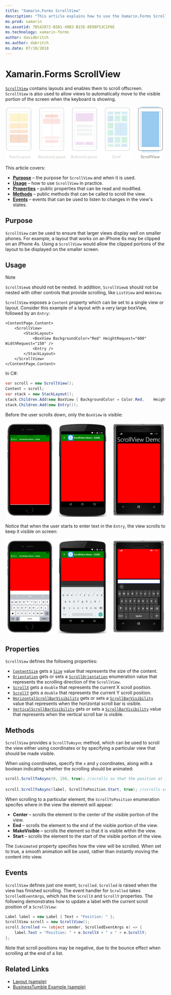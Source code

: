 ```yaml
---
title: "Xamarin.Forms ScrollView"
description: "This article explains how to use the Xamarin.Forms ScrollView class to present layouts that can't fit on just one screen, and which have content make room for the keyboard."
ms.prod: xamarin
ms.assetid: 7B542872-B3D1-49B3-B15E-0E98F53C1F6E
ms.technology: xamarin-forms
author: davidbritch
ms.author: dabritch
ms.date: 07/10/2018
---
```


# Xamarin.Forms ScrollView

[`ScrollView`](https://developer.xamarin.com/api/type/Xamarin.Forms.ScrollView/) contains layouts and enables them to scroll offscreen. `ScrollView` is also used to allow views to automatically move to the visible portion of the screen when the keyboard is showing.

[![](scroll-view-images/layouts-sml.png "Xamarin.Forms Layouts")](scroll-view-images/layouts.png#lightbox "Xamarin.Forms Layouts")

This article covers:

- **[Purpose](#Purpose)** &ndash; the purpose for `ScrollView` and when it is used.
- **[Usage](#Usage)** &ndash; how to use `ScrollView` in practice.
- **[Properties](#Properties)** &ndash; public properties that can be read and modified.
- **[Methods](#Methods)** &ndash; public methods that can be called to scroll the view.
- **[Events](#Events)** &ndash; events that can be used to listen to changes in the view's states.

## Purpose

`ScrollView` can be used to ensure that larger views display well on smaller phones. For example, a layout that works on an iPhone 6s may be clipped on an iPhone 4s. Using a `ScrollView` would allow the clipped portions of the layout to be displayed on the smaller screen.

## Usage

> [!NOTE]
> `ScrollView`s should not be nested. In addition, `ScrollView`s should not be nested with other controls that provide scrolling, like `ListView` and `WebView`.

`ScrollView` exposes a `Content` property which can be set to a single view or layout. Consider this example of a layout with a very large boxView, followed by an `Entry`:

```xaml
<ContentPage.Content>
    <ScrollView>
        <StackLayout>
            <BoxView BackgroundColor="Red" HeightRequest="600" WidthRequest="150" />
            <Entry />
        </StackLayout>
    </ScrollView>
</ContentPage.Content>
```

In C#:

```csharp
var scroll = new ScrollView();
Content = scroll;
var stack = new StackLayout();
stack.Children.Add(new BoxView { BackgroundColor = Color.Red,    HeightRequest = 600, WidthRequest = 600 });
stack.Children.Add(new Entry());
```

Before the user scrolls down, only the `BoxView` is visible:

![](scroll-view-images/scroll-start.png "BoxView in ScrollView")

Notice that when the user starts to enter text in the `Entry`, the view scrolls to keep it visible on screen:

![](scroll-view-images/scroll-end.png "Entry in ScrollView")

## Properties

`ScrollView` defines the following properties:

- [`ContentSize`](xref:Xamarin.Forms.ScrollView.ContentSizeProperty) gets a [`Size`](xref:Xamarin.Forms.Size) value that represents the size of the content.
- [`Orientation`](xref:Xamarin.Forms.ScrollView.OrientationProperty) gets or sets a [`ScrollOrientation`](xref:Xamarin.Forms.ScrollOrientation) enumeration value that represents the scrolling direction of the `ScrollView`.
- [`ScrollX`](xref:Xamarin.Forms.ScrollView.ScrollXProperty) gets a `double` that represents the current X scroll position.
- [`ScrollY`](xref:Xamarin.Forms.ScrollView.ScrollYProperty) gets a `double` that represents the current Y scroll position.
- [`HorizontalScrollBarVisibility`](xref:Xamarin.Forms.ScrollView.HorizontalScrollBarVisibilityProperty) gets or sets a [`ScrollBarVisibility`](xref:Xamarin.Forms.ScrollBarVisibility) value that represents when the horizontal scroll bar is visible.
- [`VerticalScrollBarVisibility`](xref:Xamarin.Forms.ScrollView.VerticalScrollBarVisibilityProperty) gets or sets a [`ScrollBarVisibility`](xref:Xamarin.Forms.ScrollBarVisibility) value that represents when the vertical scroll bar is visible.

## Methods

`ScrollView` provides a `ScrollToAsync` method, which can be used to scroll the view either using coordinates or by specifying a particular view that should be made visible.

When using coordinates, specify the `x` and `y` coordinates, along with a boolean indicating whether the scrolling should be animated:

```csharp
scroll.ScrollToAsync(0, 150, true); //scrolls so that the position at 150px from the top is visible

scroll.ScrollToAsync(label, ScrollToPosition.Start, true); //scrolls so that the label is at the start of the list
```

When scrolling to a particular element, the `ScrollToPosition` enumeration specifes where in the view the element will appear:

- **Center** &ndash; scrolls the element to the center of the visible portion of the view.
- **End** &ndash; scrolls the element to the end of the visible portion of the view.
- **MakeVisible** &ndash; scrolls the element so that it is visible within the view.
- **Start** &ndash; scrolls the element to the start of the visible portion of the view.

The `IsAnimated` property specifies how the view will be scrolled. When set to true, a smooth animation will be used, rather than instantly moving the content into view.

## Events

`ScrollView` defines just one event, `Scrolled`. `Scrolled` is raised when the view has finished scrolling. The event handler for `Scrolled` takes `ScrolledEventArgs`, which has the `ScrollX` and `ScrollY` properties. The following demonstrates how to update a label with the current scroll position of a `ScrollView`:

```csharp
Label label = new Label { Text = "Position: " };
ScrollView scroll = new ScrollView();
scroll.Scrolled += (object sender, ScrolledEventArgs e) => {
    label.Text = "Position: " + e.ScrollX + " x " + e.ScrollY;
};
```

Note that scroll positions may be negative, due to the bounce effect when scrolling at the end of a list.


## Related Links

- [Layout (sample)](https://developer.xamarin.com/samples/xamarin-forms/UserInterface/Layout/)
- [BusinessTumble Example (sample)](https://developer.xamarin.com/samples/xamarin-forms/UserInterface/BusinessTumble/)
